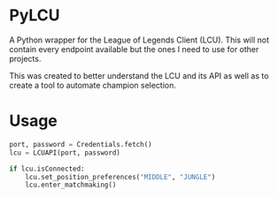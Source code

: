 # PyLCU
A Python wrapper for the League of Legends Client (LCU). This will not contain every endpoint available but the ones I need to use for other projects.

This was created to better understand the LCU and its API as well as to create a tool to automate champion selection.

# Usage
``` python
port, password = Credentials.fetch()
lcu = LCUAPI(port, password)

if lcu.isConnected:
    lcu.set_position_preferences("MIDDLE", "JUNGLE")
    lcu.enter_matchmaking()
```